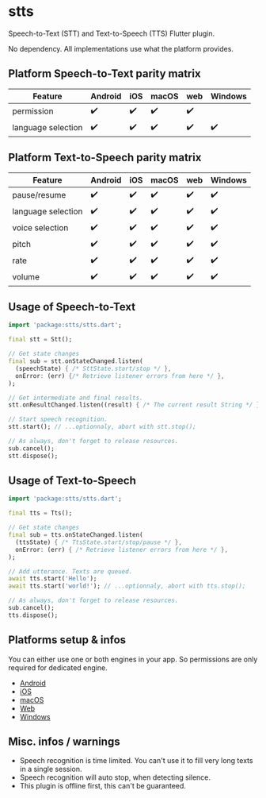 # stts

Speech-to-Text (STT) and Text-to-Speech (TTS) Flutter plugin.

No dependency. All implementations use what the platform provides.

## Platform Speech-to-Text parity matrix
| Feature             | Android       | iOS          | macOS        | web      | Windows     
|---------------------|---------------|--------------|--------------|----------|---------
| permission          | ✔️            |   ✔️        | ✔️           | ✔️      |     
| language selection  | ✔️            |   ✔️        | ✔️           | ✔️      | ✔️    

## Platform Text-to-Speech parity matrix
| Feature             | Android       | iOS          | macOS           | web       | Windows     
|---------------------|---------------|--------------|-----------------|-----------|---------
| pause/resume        | ✔️            | ✔️          | ✔️             | ✔️        | ✔️     
| language selection  | ✔️            | ✔️          | ✔️             | ✔️        | ✔️    
| voice selection     | ✔️            | ✔️          | ✔️             | ✔️        | ✔️    
| pitch               | ✔️            | ✔️          | ✔️             | ✔️        | ✔️    
| rate                | ✔️            | ✔️          | ✔️             | ✔️        | ✔️    
| volume              | ✔️            | ✔️          | ✔️             | ✔️        | ✔️     

## Usage of Speech-to-Text
```dart
import 'package:stts/stts.dart';

final stt = Stt();

// Get state changes
final sub = stt.onStateChanged.listen(
  (speechState) { /* SttState.start/stop */ },
  onError: (err) {/* Retrieve listener errors from here */ },
);

// Get intermediate and final results.
stt.onResultChanged.listen((result) { /* The current result String */ });

// Start speech recognition.
stt.start(); // ...optionnaly, abort with stt.stop();

// As always, don't forget to release resources.
sub.cancel();
stt.dispose();
```

## Usage of Text-to-Speech
```dart
import 'package:stts/stts.dart';

final tts = Tts();

// Get state changes
final sub = tts.onStateChanged.listen(
  (ttsState) { /* TtsState.start/stop/pause */ },
  onError: (err) { /* Retrieve listener errors from here */ },
);

// Add utterance. Texts are queued.
await tts.start('Hello');
await tts.start('world!'); // ...optionnaly, abort with tts.stop();

// As always, don't forget to release resources.
sub.cancel();
tts.dispose();
```

## Platforms setup & infos

You can either use one or both engines in your app. So permissions are only required for dedicated engine.

* [Android](https://github.com/llfbandit/stts/blob/master/doc/README_android.md)
* [iOS](https://github.com/llfbandit/stts/blob/master/doc/README_ios.md)
* [macOS](https://github.com/llfbandit/stts/blob/master/doc/README_macos.md)
* [Web](https://github.com/llfbandit/stts/blob/master/doc/README_web.md)
* [Windows](https://github.com/llfbandit/stts/blob/master/doc/README_windows.md)

## Misc. infos / warnings

- Speech recognition is time limited. You can't use it to fill very long texts in a single session.
- Speech recognition will auto stop, when detecting silence.
- This plugin is offline first, this can't be guaranteed.